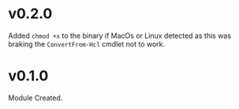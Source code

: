 # v0.2.0

Added `chmod +x` to the binary if MacOs or Linux detected as this was braking the `ConvertFrom-Hcl` cmdlet not to work.

# v0.1.0

Module Created.